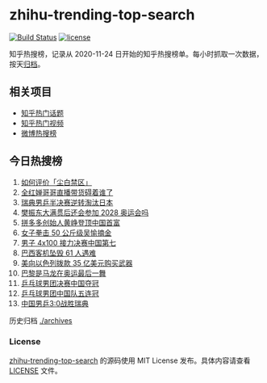 # zhihu-trending-top-search

[![Build Status](https://github.com/justjavac/zhihu-trending-top-search/workflows/ci/badge.svg?branch=main)](https://github.com/justjavac/zhihu-trending-top-search/actions)
[![license](https://img.shields.io/github/license/justjavac/zhihu-trending-top-search)](https://github.com/justjavac/zhihu-trending-top-search/blob/main/LICENSE)

知乎热搜榜，记录从 2020-11-24 日开始的知乎热搜榜单。每小时抓取一次数据，按天[归档](./archives)。

## 相关项目

- [知乎热门话题](https://github.com/justjavac/zhihu-trending-hot-questions)
- [知乎热门视频](https://github.com/justjavac/zhihu-trending-hot-video)
- [微博热搜榜](https://github.com/justjavac/weibo-trending-hot-search)

## 今日热搜榜

<!-- BEGIN -->
<!-- 最后更新时间 Tue Aug 13 2024 02:12:37 GMT+0800 (China Standard Time) -->

1. [如何评价「尘白禁区」](https://www.zhihu.com/search?q=%E5%A6%82%E4%BD%95%E8%AF%84%E4%BB%B7%E3%80%8C%E5%B0%98%E7%99%BD%E7%A6%81%E5%8C%BA%E3%80%8D)
1. [全红婵哥哥直播带货碍着谁了](https://www.zhihu.com/search?q=%E5%85%A8%E7%BA%A2%E5%A9%B5%E5%93%A5%E5%93%A5%E7%9B%B4%E6%92%AD%E5%B8%A6%E8%B4%A7%E7%A2%8D%E7%9D%80%E8%B0%81%E4%BA%86)
1. [瑞典男乒半决赛逆转淘汰日本](https://www.zhihu.com/search?q=%E7%91%9E%E5%85%B8%E7%94%B7%E4%B9%92%E5%8D%8A%E5%86%B3%E8%B5%9B%E9%80%86%E8%BD%AC%E6%B7%98%E6%B1%B0%E6%97%A5%E6%9C%AC)
1. [樊振东大满贯后还会参加 2028 奥运会吗](https://www.zhihu.com/search?q=%E6%A8%8A%E6%8C%AF%E4%B8%9C%E5%A4%A7%E6%BB%A1%E8%B4%AF%E5%90%8E%E8%BF%98%E4%BC%9A%E5%8F%82%E5%8A%A0%202028%20%E5%A5%A5%E8%BF%90%E4%BC%9A%E5%90%97)
1. [拼多多创始人黄峥登顶中国首富](https://www.zhihu.com/search?q=%E6%8B%BC%E5%A4%9A%E5%A4%9A%E5%88%9B%E5%A7%8B%E4%BA%BA%E9%BB%84%E5%B3%A5%E7%99%BB%E9%A1%B6%E4%B8%AD%E5%9B%BD%E9%A6%96%E5%AF%8C)
1. [女子拳击 50 公斤级吴愉摘金](https://www.zhihu.com/search?q=%E5%A5%B3%E5%AD%90%E6%8B%B3%E5%87%BB%2050%20%E5%85%AC%E6%96%A4%E7%BA%A7%E5%90%B4%E6%84%89%E6%91%98%E9%87%91)
1. [男子 4x100 接力决赛中国第七](https://www.zhihu.com/search?q=%E7%94%B7%E5%AD%90%204x100%20%E6%8E%A5%E5%8A%9B%E5%86%B3%E8%B5%9B%E4%B8%AD%E5%9B%BD%E7%AC%AC%E4%B8%83)
1. [巴西客机坠毁 61 人遇难](https://www.zhihu.com/search?q=%E5%B7%B4%E8%A5%BF%E5%AE%A2%E6%9C%BA%E5%9D%A0%E6%AF%81%2061%20%E4%BA%BA%E9%81%87%E9%9A%BE)
1. [美向以色列拨款 35 亿美元购买武器](https://www.zhihu.com/search?q=%E7%BE%8E%E5%90%91%E4%BB%A5%E8%89%B2%E5%88%97%E6%8B%A8%E6%AC%BE%2035%20%E4%BA%BF%E7%BE%8E%E5%85%83%E8%B4%AD%E4%B9%B0%E6%AD%A6%E5%99%A8)
1. [巴黎是马龙在奥运最后一舞](https://www.zhihu.com/search?q=%E5%B7%B4%E9%BB%8E%E6%98%AF%E9%A9%AC%E9%BE%99%E5%9C%A8%E5%A5%A5%E8%BF%90%E6%9C%80%E5%90%8E%E4%B8%80%E8%88%9E)
1. [乒乓球男团决赛中国夺冠](https://www.zhihu.com/search?q=%E4%B9%92%E4%B9%93%E7%90%83%E7%94%B7%E5%9B%A2%E5%86%B3%E8%B5%9B%E4%B8%AD%E5%9B%BD%E5%A4%BA%E5%86%A0)
1. [乒乓球男团中国队五连冠](https://www.zhihu.com/search?q=%E4%B9%92%E4%B9%93%E7%90%83%E7%94%B7%E5%9B%A2%E4%B8%AD%E5%9B%BD%E9%98%9F%E4%BA%94%E8%BF%9E%E5%86%A0)
1. [中国男乒3:0战胜瑞典](https://www.zhihu.com/search?q=%20%E4%B8%AD%E5%9B%BD%E7%94%B7%E4%B9%923%3A0%E6%88%98%E8%83%9C%E7%91%9E%E5%85%B8)

<!-- END -->

历史归档 [./archives](./archives)

### License

[zhihu-trending-top-search](https://github.com/justjavac/zhihu-trending-top-search) 的源码使用 MIT License
发布。具体内容请查看 [LICENSE](./LICENSE) 文件。
